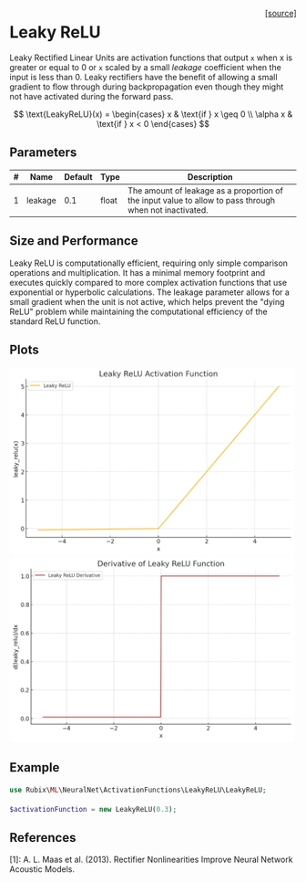 <span style="float:right;"><a href="https://github.com/RubixML/ML/blob/master/src/NeuralNet/ActivationFunctions/LeakyReLU/LeakyReLU.php">[source]</a></span>

# Leaky ReLU
Leaky Rectified Linear Units are activation functions that output `x` when x is greater or equal to 0 or `x` scaled by a small *leakage* coefficient when the input is less than 0. Leaky rectifiers have the benefit of allowing a small gradient to flow through during backpropagation even though they might not have activated during the forward pass.

$$
\text{LeakyReLU}(x) =
\begin{cases}
x & \text{if } x \geq 0 \\
\alpha x & \text{if } x < 0
\end{cases}
$$

## Parameters
| # | Name | Default | Type | Description |
|---|---|---|---|---|
| 1 | leakage | 0.1 | float | The amount of leakage as a proportion of the input value to allow to pass through when not inactivated. |

## Size and Performance
Leaky ReLU is computationally efficient, requiring only simple comparison operations and multiplication. It has a minimal memory footprint and executes quickly compared to more complex activation functions that use exponential or hyperbolic calculations. The leakage parameter allows for a small gradient when the unit is not active, which helps prevent the "dying ReLU" problem while maintaining the computational efficiency of the standard ReLU function.

## Plots
<img src="../../images/activation-functions/leaky-relu.png" alt="Leaky ReLU Function" width="500" height="auto">

<img src="../../images/activation-functions/leaky-relu-derivative.png" alt="Leaky ReLU Derivative" width="500" height="auto">

## Example
```php
use Rubix\ML\NeuralNet\ActivationFunctions\LeakyReLU\LeakyReLU;

$activationFunction = new LeakyReLU(0.3);
```

## References
[1]: A. L. Maas et al. (2013). Rectifier Nonlinearities Improve Neural Network Acoustic Models.

